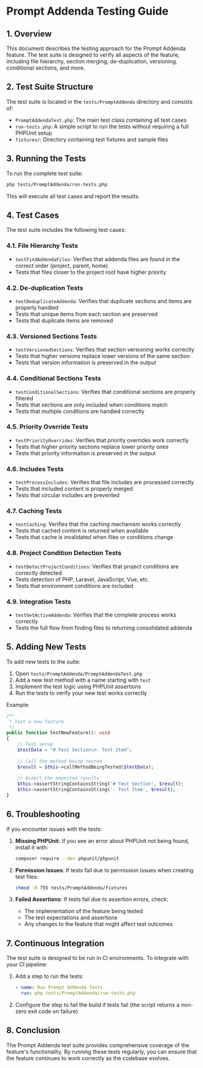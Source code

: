 # Prompt Addenda Testing Guide

## 1. Overview

This document describes the testing approach for the Prompt Addenda feature. The test suite is designed to verify all aspects of the feature, including file hierarchy, section merging, de-duplication, versioning, conditional sections, and more.

## 2. Test Suite Structure

The test suite is located in the `tests/PromptAddenda` directory and consists of:

- `PromptAddendaTest.php`: The main test class containing all test cases
- `run-tests.php`: A simple script to run the tests without requiring a full PHPUnit setup
- `fixtures/`: Directory containing test fixtures and sample files

## 3. Running the Tests

To run the complete test suite:

```bash
php tests/PromptAddenda/run-tests.php
```

This will execute all test cases and report the results.

## 4. Test Cases

The test suite includes the following test cases:

### 4.1. File Hierarchy Tests

- `testFindAddendaFiles`: Verifies that addenda files are found in the correct order (project, parent, home)
- Tests that files closer to the project root have higher priority

### 4.2. De-duplication Tests

- `testDeduplicateAddenda`: Verifies that duplicate sections and items are properly handled
- Tests that unique items from each section are preserved
- Tests that duplicate items are removed

### 4.3. Versioned Sections Tests

- `testVersionedSections`: Verifies that section versioning works correctly
- Tests that higher versions replace lower versions of the same section
- Tests that version information is preserved in the output

### 4.4. Conditional Sections Tests

- `testConditionalSections`: Verifies that conditional sections are properly filtered
- Tests that sections are only included when conditions match
- Tests that multiple conditions are handled correctly

### 4.5. Priority Override Tests

- `testPriorityOverrides`: Verifies that priority overrides work correctly
- Tests that higher priority sections replace lower priority ones
- Tests that priority information is preserved in the output

### 4.6. Includes Tests

- `testProcessIncludes`: Verifies that file includes are processed correctly
- Tests that included content is properly merged
- Tests that circular includes are prevented

### 4.7. Caching Tests

- `testCaching`: Verifies that the caching mechanism works correctly
- Tests that cached content is returned when available
- Tests that cache is invalidated when files or conditions change

### 4.8. Project Condition Detection Tests

- `testDetectProjectConditions`: Verifies that project conditions are correctly detected
- Tests detection of PHP, Laravel, JavaScript, Vue, etc.
- Tests that environment conditions are included

### 4.9. Integration Tests

- `testGetActiveAddenda`: Verifies that the complete process works correctly
- Tests the full flow from finding files to returning consolidated addenda

## 5. Adding New Tests

To add new tests to the suite:

1. Open `tests/PromptAddenda/PromptAddendaTest.php`
2. Add a new test method with a name starting with `test`
3. Implement the test logic using PHPUnit assertions
4. Run the tests to verify your new test works correctly

Example:

```php
/**
 * Test a new feature
 */
public function testNewFeature(): void
{
    // Test setup
    $testData = "# Test Section\n- Test Item";
    
    // Call the method being tested
    $result = $this->callMethodBeingTested($testData);
    
    // Assert the expected results
    $this->assertStringContainsString('# Test Section', $result);
    $this->assertStringContainsString('- Test Item', $result);
}
```

## 6. Troubleshooting

If you encounter issues with the tests:

1. **Missing PHPUnit**: If you see an error about PHPUnit not being found, install it with:
   ```bash
   composer require --dev phpunit/phpunit
   ```

2. **Permission Issues**: If tests fail due to permission issues when creating test files:
   ```bash
   chmod -R 755 tests/PromptAddenda/fixtures
   ```

3. **Failed Assertions**: If tests fail due to assertion errors, check:
   - The implementation of the feature being tested
   - The test expectations and assertions
   - Any changes to the feature that might affect test outcomes

## 7. Continuous Integration

The test suite is designed to be run in CI environments. To integrate with your CI pipeline:

1. Add a step to run the tests:
   ```yaml
   - name: Run Prompt Addenda Tests
     run: php tests/PromptAddenda/run-tests.php
   ```

2. Configure the step to fail the build if tests fail (the script returns a non-zero exit code on failure)

## 8. Conclusion

The Prompt Addenda test suite provides comprehensive coverage of the feature's functionality. By running these tests regularly, you can ensure that the feature continues to work correctly as the codebase evolves.
